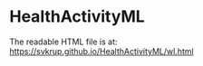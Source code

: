 # HealthActivityML

The readable HTML file is at: https://svkrup.github.io/HealthActivityML/wl.html

